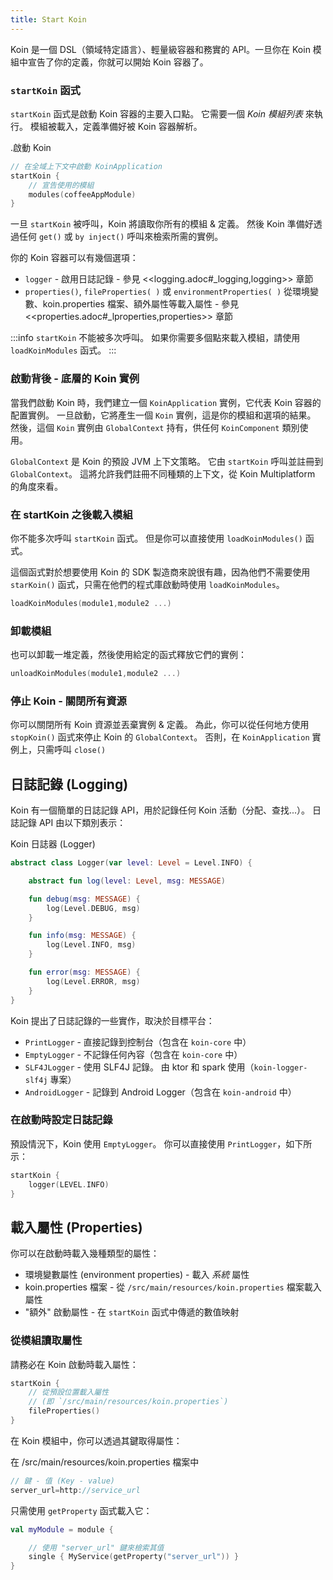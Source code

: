 ```yaml
---
title: Start Koin
---
```

Koin 是一個 DSL（領域特定語言）、輕量級容器和務實的 API。一旦你在 Koin 模組中宣告了你的定義，你就可以開始 Koin 容器了。

### `startKoin` 函式

`startKoin` 函式是啟動 Koin 容器的主要入口點。 它需要一個 *Koin 模組列表* 來執行。
模組被載入，定義準備好被 Koin 容器解析。

.啟動 Koin
```kotlin
// 在全域上下文中啟動 KoinApplication
startKoin {
    // 宣告使用的模組
    modules(coffeeAppModule)
}
```

一旦 `startKoin` 被呼叫，Koin 將讀取你所有的模組 & 定義。 然後 Koin 準備好透過任何 `get()` 或 `by inject()` 呼叫來檢索所需的實例。

你的 Koin 容器可以有幾個選項：

* `logger` - 啟用日誌記錄 - 參見 <<logging.adoc#_logging,logging>> 章節
* `properties()`, `fileProperties( )` 或 `environmentProperties( )` 從環境變數、koin.properties 檔案、額外屬性等載入屬性 - 參見 <<properties.adoc#_lproperties,properties>> 章節

:::info
`startKoin` 不能被多次呼叫。 如果你需要多個點來載入模組，請使用 `loadKoinModules` 函式。
:::

### 啟動背後 - 底層的 Koin 實例

當我們啟動 Koin 時，我們建立一個 `KoinApplication` 實例，它代表 Koin 容器的配置實例。 一旦啟動，它將產生一個 `Koin` 實例，這是你的模組和選項的結果。
然後，這個 `Koin` 實例由 `GlobalContext` 持有，供任何 `KoinComponent` 類別使用。

`GlobalContext` 是 Koin 的預設 JVM 上下文策略。 它由 `startKoin` 呼叫並註冊到 `GlobalContext`。 這將允許我們註冊不同種類的上下文，從 Koin Multiplatform 的角度來看。

### 在 startKoin 之後載入模組

你不能多次呼叫 `startKoin` 函式。 但是你可以直接使用 `loadKoinModules()` 函式。

這個函式對於想要使用 Koin 的 SDK 製造商來說很有趣，因為他們不需要使用 `starKoin()` 函式，只需在他們的程式庫啟動時使用 `loadKoinModules`。

```kotlin
loadKoinModules(module1,module2 ...)
```

### 卸載模組

也可以卸載一堆定義，然後使用給定的函式釋放它們的實例：

```kotlin
unloadKoinModules(module1,module2 ...)
```

### 停止 Koin - 關閉所有資源

你可以關閉所有 Koin 資源並丟棄實例 & 定義。 為此，你可以從任何地方使用 `stopKoin()` 函式來停止 Koin 的 `GlobalContext`。
否則，在 `KoinApplication` 實例上，只需呼叫 `close()`

## 日誌記錄 (Logging)

Koin 有一個簡單的日誌記錄 API，用於記錄任何 Koin 活動（分配、查找...）。 日誌記錄 API 由以下類別表示：

Koin 日誌器 (Logger)

```kotlin
abstract class Logger(var level: Level = Level.INFO) {

    abstract fun log(level: Level, msg: MESSAGE)

    fun debug(msg: MESSAGE) {
        log(Level.DEBUG, msg)
    }

    fun info(msg: MESSAGE) {
        log(Level.INFO, msg)
    }

    fun error(msg: MESSAGE) {
        log(Level.ERROR, msg)
    }
}
```

Koin 提出了日誌記錄的一些實作，取決於目標平台：

* `PrintLogger` - 直接記錄到控制台（包含在 `koin-core` 中）
* `EmptyLogger` - 不記錄任何內容（包含在 `koin-core` 中）
* `SLF4JLogger` - 使用 SLF4J 記錄。 由 ktor 和 spark 使用（`koin-logger-slf4j` 專案）
* `AndroidLogger` - 記錄到 Android Logger（包含在 `koin-android` 中）

### 在啟動時設定日誌記錄

預設情況下，Koin 使用 `EmptyLogger`。 你可以直接使用 `PrintLogger`，如下所示：

```kotlin
startKoin {
    logger(LEVEL.INFO)
}
```

## 載入屬性 (Properties)

你可以在啟動時載入幾種類型的屬性：

* 環境變數屬性 (environment properties) - 載入 *系統* 屬性
* koin.properties 檔案 - 從 `/src/main/resources/koin.properties` 檔案載入屬性
* "額外" 啟動屬性 - 在 `startKoin` 函式中傳遞的數值映射

### 從模組讀取屬性

請務必在 Koin 啟動時載入屬性：

```kotlin
startKoin {
    // 從預設位置載入屬性
    // (即 `/src/main/resources/koin.properties`)
    fileProperties()
}
```

在 Koin 模組中，你可以透過其鍵取得屬性：

在 /src/main/resources/koin.properties 檔案中
```java
// 鍵 - 值 (Key - value)
server_url=http://service_url
```

只需使用 `getProperty` 函式載入它：

```kotlin
val myModule = module {

    // 使用 "server_url" 鍵來檢索其值
    single { MyService(getProperty("server_url")) }
}
```
